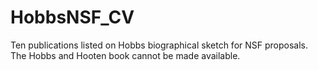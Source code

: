 # HobbsNSF_CV
Ten publications listed on Hobbs biographical sketch for NSF proposals.
The Hobbs and Hooten book cannot be made available.  
